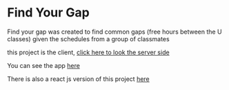 # Find Your Gap

Find your gap was created to find common gaps (free hours between the U classes) given the schedules from a group of classmates

this project is the client, [click here to look the server side](https://github.com/DgxProjects29/find-your-gap-api)

You can see the app [here](https://dgxprojects29.github.io/find-your-gap/index.html)

There is also a react js version of this project [here](https://github.com/DgxProjects29/find-your-gap-react)